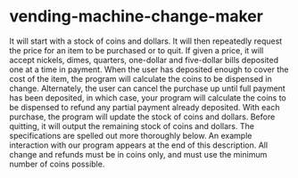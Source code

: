 # vending-machine-change-maker
It will start with a stock of coins and dollars.  It will then repeatedly request the price for an item to be purchased or to quit.  If given a price, it will accept nickels, dimes, quarters, one-dollar and five-dollar bills deposited one at a time in payment.  When the user has deposited enough to cover the cost of the item, the program will calculate the coins to be dispensed in change.  Alternately, the user can cancel the purchase up until full payment has been deposited, in which case, your program will calculate the coins to be dispensed to refund any partial payment already deposited.  With each purchase, the program will update the stock of coins and dollars.  Before quitting, it will output the remaining stock of coins and dollars.  The specifications are spelled out more thoroughly below.  An example interaction with our program appears at the end of this description. All change and refunds must be in coins only, and must use the minimum number of coins possible.
